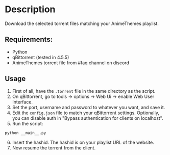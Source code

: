 # Description
Download the selected torrent files matching your AnimeThemes playlist.

## **Requirements:**
* Python
* qBittorrent (tested in 4.5.5)
* AnimeThemes torrent file from #faq channel on discord

## Usage
1. First of all, have the `.torrent` file in the same directory as the script.
2. On qBittorrent, go to tools -> options -> Web Ui -> enable Web User Interface.
3. Set the port, username and password to whatever you want, and save it.
4. Edit the `config.json` file to match your qBittorrent settings. Optionally, you can disable auth in "Bypass authentication for clients on localhost".
5. Run the script:

```
python __main__.py
```

6. Insert the hashid. The hashid is on your playlist URL of the website.
7. Now resume the torrent from the client.